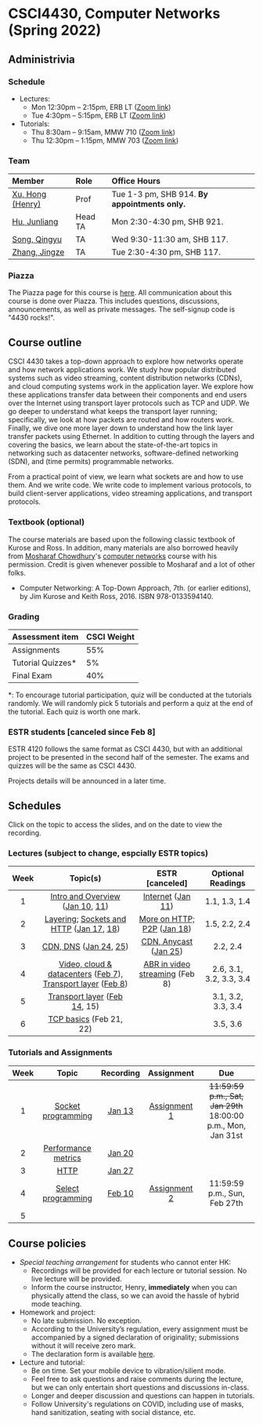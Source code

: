 # CSCI4430, Computer Networks (Spring 2022)

## Administrivia

### Schedule
- Lectures: 
  * Mon 12:30pm – 2:15pm, ERB LT ([Zoom link](https://cuhk.zoom.us/j/92811984025?pwd=eGE4Um5SV0Nwd3RJTlh2WmFpV2wzdz09))
  * Tue 4:30pm – 5:15pm, ERB LT ([Zoom link](https://cuhk.zoom.us/j/95299586369?pwd=N2RnM3h6VkJlTG1ncVZHMEFsa0laUT09))
- Tutorials:
  * Thu 8:30am – 9:15am, MMW 710 ([Zoom link](https://cuhk.zoom.us/j/94590014376?pwd=NDdlRzVDQW9oQURyMU5ESTJEUHh3Zz09))
  * Thu 12:30pm – 1:15pm, MMW 703 ([Zoom link](https://cuhk.zoom.us/j/94590014376?pwd=NDdlRzVDQW9oQURyMU5ESTJEUHh3Zz09))

### Team
| Member | Role | Office Hours |
| :---------------- | :--- | :----------- |
| [Xu, Hong (Henry)](https://henryhxu.github.io/) | Prof | Tue 1-3 pm, SHB 914. **By appointments only.** |
| [Hu, Junliang](mailto:jlhu@cse.cuhk.edu.hk) | Head TA | Mon 2:30-4:30 pm, SHB 921. |
| [Song, Qingyu](mailto:qysong21@cse.cuhk.edu.hk) | TA | Wed 9:30-11:30 am, SHB 117. |
| [Zhang, Jingze](mailto:zhang_jing_ze@link.cuhk.edu.hk) | TA | Tue 2:30-4:30 pm, SHB 117. |

### Piazza
The Piazza page for this course is [here](https://piazza.com/cuhk.edu.hk/spring2022/csci4430).
All communication about this course is done over Piazza. This includes questions, discussions, announcements, as well as private messages. 
The self-signup code is "4430 rocks!".

## Course outline
CSCI 4430 takes a top-down approach to explore how networks operate and how network applications work. We study how popular distributed systems such as video streaming, content distribution networks (CDNs), and cloud computing systems work in the application layer. We explore how these applications transfer data between their components and end users over the Internet using transport layer protocols such as TCP and UDP. We go deeper to understand what keeps the transport layer running; specifically, we look at how packets are routed and how routers work. Finally, we dive one more layer down to understand how the link layer transfer packets using Ethernet. In addition to cutting through the layers and covering the basics, we learn about the state-of-the-art topics in networking such as datacenter networks, software-defined networking (SDN), and (time permits) programmable networks.

From a practical point of view, we learn what sockets are and how to use them. And we write code. We write code to implement various protocols, to build client-server applications, video streaming applications, and transport protocols.

### Textbook (optional)
The course materials are based upon the following classic textbook of Kurose and Ross. In addition, many materials are also borrowed heavily from [Mosharaf Chowdhury](http://www.mosharaf.com/)'s [computer networks](https://github.com/mosharaf/eecs489) course with his permission. Credit is given whenever possible to Mosharaf and a lot of other folks.
- Computer Networking: A Top-Down Approach, 7th. (or earlier editions), by Jim Kurose and Keith Ross, 2016. ISBN 978-0133594140.

### Grading
| Assessment item | CSCI Weight 
| :---------------- | :--- | 
| Assignments | 55% | 
| Tutorial Quizzes* | 5% |
| Final Exam | 40% | 

\*: To encourage tutorial participation, quiz will be conducted at the tutorials randomly. We will randomly pick 5 tutorials and perform a quiz at the end of the tutorial. Each quiz is worth one mark.

### ESTR students [canceled since Feb 8]
ESTR 4120 follows the same format as CSCI 4430, but with an additional project to be presented in the second half of the semester. The exams and quizzes will be the same as CSCI 4430.

Projects details will be announced in a later time.

## Schedules
Click on the topic to access the slides, and on the date to view the recording. 

### Lectures (subject to change, espcially ESTR topics)
| Week | Topic(s) | ESTR [canceled] | Optional Readings |
| :-----------: | :-----------------: | :-----------------: | :------------: | 
| 1 | [Intro and Overview](lecture/lec1.pptx) ([Jan 10](https://cuhk.zoom.us/rec/share/GMBuuyiGyLKiHf_dbTPYC1KZXTIFAOdwfq7bcpUrsU-QyzugFh0g9iMErY3SsSrW.YS3CeSVtEPexD0F1), [11](https://cuhk.zoom.us/rec/share/88tdIlzjsMBhNQxtWYdd6TB--z-L4uEZBVBQvVXYdaDLQ8c0kXVH1zTNizqc193u.ZO8WyP5rvFng777j)) | [Internet](lecture/estr1.pptx) ([Jan 11](https://cuhk.zoom.us/rec/share/3SZewEFYrPtDs01sjRwfKvTSSavGl65htD0RBTSy4v9jEgeZHdk38FHHhaZAx_zC.We45sM8DXlSAhJvj)) | 1.1, 1.3, 1.4
| 2 | [Layering](lecture/lec2.pptx); [Sockets and HTTP](lecture/lec3.pptx) ([Jan 17](https://cuhk.zoom.us/rec/share/c5VrWKFwujdmMsgG7X9yasAPxhWlx1jj_3Rss8WwsL76rVCn1Grbl_YPjFVExg.fQOAykjhesRzjjWg), [18](https://cuhk.zoom.us/rec/share/d186v4bsOmWlKBxqd4jIYp4Win1y7L2f97WYDmg1MG6wcXpj6l8S6z3ebEKNImC0.NUY8kc11kSrQuoVP)) | [More on HTTP; P2P](lecture/estr2.pptx) ([Jan 18](https://cuhk.zoom.us/rec/share/PMFQRt2pALxYSfvwqk-KeSAPWFO9NggI6V_F4qlj_0vxZkBdJ0BF8Pf-y1K-CeLH.gmx0QsnHaQlI6W21)) | 1.5, 2.2, 2.4
| 3 | [CDN, DNS](lecture/lec4.pptx) ([Jan 24](https://cuhk.zoom.us/rec/share/KofQlqZ0Le6pJfJRSxUCvydViVuIY0soEFZzi_-jpAsu1jKSIyedUdxs2Zak1-8D.OCkuSjtQ5dUXMqH4), [25](https://cuhk.zoom.us/rec/share/OqAjOywy6n5Dnc7Ol2ix50_cCdU1ZLsjrnCTjQTbbuyIbrho12LliuIzNk9SMkvV.Tn6y8B7LIBFWe0FQ)) | [CDN, Anycast](lecture/estr3.pptx) ([Jan 25](https://cuhk.zoom.us/rec/share/Usy19DUczqZ9dCzoIlwgoZXFWHcVJns6LfQQl65FBrhm6QRaM463QXtJnNnnzKdM.ZV7pn34V5u2H8feB)) | 2.2, 2.4
| 4 | [Video, cloud & datacenters](lecture/lec5.pptx) ([Feb 7](https://cuhk.zoom.us/rec/share/DARFr18scLH3vOhatySK7BFS2NWdxkIqiLG3Y9GBVI5HmLoSkOiCHsxeis_HmkXg.u9T9lTBaRHdat8fh)), [Transport layer](lecture/lec6.pptx) ([Feb 8](https://cuhk.zoom.us/rec/share/ikaPJSkyz0pObEZEI0wLpayXMGCiqeB9pxfrE55C9as0WVh750A2GyWNMPJ1YMOB.r213Z8hCro7My7ZO)) | [ABR in video streaming](lecture/estr4.pdf) (Feb 8) | 2.6, 3.1, 3.2, 3.3, 3.4
| 5 | [Transport layer](lecture/lec6.pptx) ([Feb 14](https://cuhk.zoom.us/rec/share/qyR78D1rH_WG87amLo_NlGpA2vhbFBZuBOTLzsyiSCJ79wruT46wlfY1ZUBX0m2s.IH0RI6OHlNTi2XGX), 15) | | 3.1, 3.2, 3.3, 3.4
| 6 | [TCP basics](lecture/lec7.pptx) (Feb 21, 22) | | 3.5, 3.6


### Tutorials and Assignments

| Week | Topic | Recording | Assignment | Due |
| :---: | :------------------: | :-----: | :-------------: | :-------------: |
| 1 | [Socket programming](tutorial/T01/tut01.pptx) | [Jan 13](https://cuhk.zoom.us/rec/share/ocCYRX0Pv0ZZfA3qEMIRc9JM5jDZLR9w8x6rnRtBG84f6_1cuu-L0igeQW9SKoUe.OiV8_R37BIAKtOPd?startTime=1642033608000) | [Assignment 1](assignment/assignment-1) | ~~11:59:59 p.m., Sat, Jan 29th~~ 18:00:00 p.m., Mon, Jan 31st |
| 2 | [Performance metrics](tutorial/T02/tut02.pptx) | [Jan 20](https://cuhk.zoom.us/rec/share/bN593V2QGLPNNZea6JewUtsWXiS-CcTvXc5m0FW68vahSLNwvYsDtksM5tJu0O4K.FBghXgcsGMJ8eb_S?startTime=1642652855000) | ||
| 3 | [HTTP](tutorial/T03/tut03.pptx) | [Jan 27](https://cuhk.zoom.us/rec/share/axNautJdYKCtHOTSEwHOLNUdT5WIWvce7gXJ3Z3S_idsTYvcI3nXNIDwaOonIbFs.pSVZ_d_cjhTFRbqf?startTime=1643257789000) | ||
| 4 | [Select programming](tutorial/T04/tut04.pptx) | [Feb 10](https://cuhk.zoom.us/rec/share/CDOr9mp0_9bFNWxc_txlzdoPm460e2xpHs8uE4Z0lMC9wDneTIZ2m39OCboiU9dd.uoiGrZpNm07x-PKW) | [Assignment 2](assignment/assignment-2) |11:59:59 p.m., Sun, Feb 27th|
| 5 | 



## Course policies
- *Special teaching arrangement* for students who cannot enter HK:
  * Recordings will be provided for each lecture or tutorial session. No live lecture will be provided.
  * Inform the course instructor, Henry, **immediately** when you can physically attend the class, so we can avoid the hassle of hybrid mode teaching.
- Homework and project: 
  * No late submission. No exception.
  * According to the University’s regulation, every assignment must be accompanied by a signed declaration of originality; submissions without it will receive zero mark.
  * The declaration form is available [here](declaration_en.doc).
- Lecture and tutorial:
  * Be on time. Set your mobile device to vibration/silient mode.
  * Feel free to ask questions and raise comments during the lecture, but we can only entertain short questions and discussions in-class.
  * Longer and deeper discussion and questions can happen in tutorials.
  * Follow University's regulations on COVID, including use of masks, hand sanitization, seating with social distance, etc.
